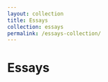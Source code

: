 ```yaml
---
layout: collection
title: Essays
collection: essays
permalink: /essays-collection/
---
```


# Essays
